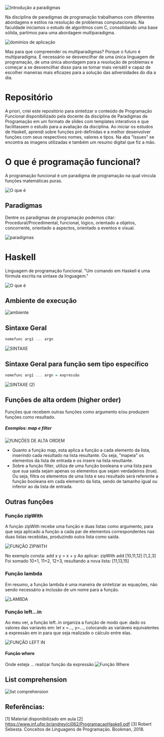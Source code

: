 ![Introdução a paradigmas](https://github.com/isabelaacr/Paradigma-Haskell/assets/118640598/4b809e9f-cba5-45f2-8edd-f92400518e5f)

  Na disciplina de paradigmas de programação trabalhamos com diferentes abordagens e estilos na resolução de problemas computacionais. Na faculdade iniciamos o estudo de algoritmos com C, consolidando uma base sólida, partimos para uma abordagem multiparadigma.

![domínios de aplicação](https://github.com/isabelaacr/Paradigma-Haskell/assets/118640598/a1422a37-ea6b-4863-a58a-160a7e8541e8)

  Mas para que compreender os multiparadigmas? Porque o futuro é multiparadigma. É necessário se desvencilhar de uma única linguagem de programação, de uma única abordagem para a resolução de problemas e começar a se desvencilhar disso para se tornar mais versátil e capaz de escolher maneiras mais eficazes para a solução das adversidades do dia a dia.
  
# Repositório 
  A priori, criei este repositório para sintetizar o conteúdo de Programação Funcional disponibilizado pela docente da disciplina de Paradigmas de Programação em um formato de slides com templates interativos e que facilitassem o estudo para a avaliação da disciplina. Ao iniciar os estudos de Haskell, aprendi sobre funções pré-definidas e a melhor desenvolver funções com seus respectivos nomes, valores e tipos. Na aba "Issues" se encontra as imagens utilizadas e também um resumo digital que fiz a mão.

# O que é programação funcional?
  A programação funcional é um paradigma de programação na qual vincula funções matemáticas puras.

![O que é](https://github.com/isabelaacr/Paradigma-Haskell/assets/118640598/a3263c1a-368b-45cd-858f-38357a50cac5)

## Paradigmas
  Dentre os paradigmas de programação podemos citar: Procedural/Procedimental, funcional, lógico, orientado a objetos, concorrente, orientado a aspectos, orientado a eventos e visual.

![paradigmas](https://github.com/isabelaacr/Paradigma-Haskell/assets/118640598/49998f98-3478-45a8-b080-cb5b86b863c4)

# Haskell
Linguagem de programação funcional. "Um comando em Haskell é uma fórmula escrita na sintaxe da linguagem."

![O que é](https://github.com/isabelaacr/Haskell/assets/118640598/0b1f22b8-cbff-42f3-8b59-3054011b1ae4)

## Ambiente de execução

![ambiente](https://github.com/isabelaacr/Haskell/assets/118640598/3c8472f2-3cc0-414d-85c3-4b07cc22e3a9)

## Sintaxe Geral

```Haskell
nomefunc arg1 ... argn
```

![SINTAXE](https://github.com/isabelaacr/Haskell/assets/118640598/dfe47968-9f8e-4009-8b1e-6aea0349208c)

## Sintaxe Geral para função sem tipo específico

```Haskell
nomefunc arg1 ... argn = expressão
```

![SINTAXE (2)](https://github.com/isabelaacr/Haskell/assets/118640598/0bd5f3c9-4c99-4878-a974-d7536f0bfcb0)

## Funções de alta ordem (higher order)
Funções que recebem outras funções como argumento e/ou produzem funções como resultado.

##### Exemplos: map e filter

![fUNÇÕES DE ALTA ORDEM](https://github.com/isabelaacr/Haskell/assets/118640598/ea2c4064-e2f9-4ed5-9508-6443aa076c5e)

- Quanto a função map, esta aplica a função a cada elemento da lista, inserindo cada resultado na lista resultante. Ou seja, "mapeia" os elementos da lista de entrada e os insere na lista resultante.
- Sobre a função filter, utiliza de uma função booleana e uma lista para que sua saída sejam apenas os elementos que sejam verdadeiros (true). Ou seja, filtra os elementos de uma lista e seu resultado será referente a função booleana em cada elemento da lista, sendo de tamanho igual ou inferior ao da lista de entrada.

## Outras funções

### Função zipWith
  A função zipWith recebe uma função e duas listas como argumento, para que seja aplicado a função a cada par de elementos correspondentes nas duas listas recebidas, produzindo outra lista como saída.
  
![FUNÇÃO ZIPWITH](https://github.com/isabelaacr/Paradigma-Haskell/assets/118640598/54931d35-b50e-4caa-8fe9-45cb009e7449)

No exemplo consta: add x y = x + y
Ao aplicar: zipWith add [10,11,12] [1,2,3]
Foi somado 10+1, 11+2, 12+3, resultando a nova lista: [11,13,15]

### Função lambda
Em resumo, a função lambda é uma maneira de sintetizar as equações, não sendo necessário a inclusão de um nome para a função.

![LAMBDA](https://github.com/isabelaacr/Paradigma-Haskell/assets/118640598/84cbf479-1ffe-4c1a-adad-68c01a5103e6)

### Função left...in
Ao meu ver, a função left..in organiza a função de modo que:  dado os valores das variavés em: let x =..., y=..., colocando as variáveis equivalentes a expressão em in para que seja realizado o cálculo entre elas.

![FUNÇÃO LEFT IN](https://github.com/isabelaacr/Paradigma-Haskell/assets/118640598/a12fd9bb-adc5-4b3c-a430-52c2b7b6c422)

#### Função where
Onde esteja ... realizar função da expressão
![Função Where](https://github.com/isabelaacr/Paradigma-Haskell/assets/118640598/561aad43-d6d2-44ab-9acb-43db4842721e)

## List comprehension

![list comprehension](https://github.com/isabelaacr/Paradigma-Haskell/assets/118640598/e4288ea8-da72-4f19-bae3-0e10a020581d)

## Referências:
[1] Material disponibilizado em aula
[2] https://www.inf.ufpr.br/andrey/ci062/ProgramacaoHaskell.pdf
[3] Robert Sebesta. Conceitos de Linguagens de Programação. Bookman, 2018.



